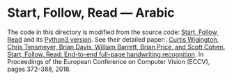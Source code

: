 # Start, Follow, Read &mdash; Arabic
The code in this directory is modified from the source code: [Start, Follow, Read](https://github.com/cwig/start_follow_read) and its [Python3 version](https://github.com/sharmaannapurna/start_follow_read_py3). See their detailed paper:.
[Curtis Wigington, Chris Tensmeyer, Brian Davis, William Barrett, Brian Price, and Scott Cohen. Start, Follow, Read: End-to-end full-page handwriting recognition](https://openaccess.thecvf.com/content_ECCV_2018/html/Curtis_Wigington_Start_Follow_Read_ECCV_2018_paper.html). In Proceedings of the European Conference on Computer Vision (ECCV), pages 372–388, 2018.
